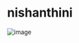 # nishanthini
![image](https://user-images.githubusercontent.com/84861488/159519424-3f21a917-5020-4a00-a7c0-6dfe9dc14af8.png)
